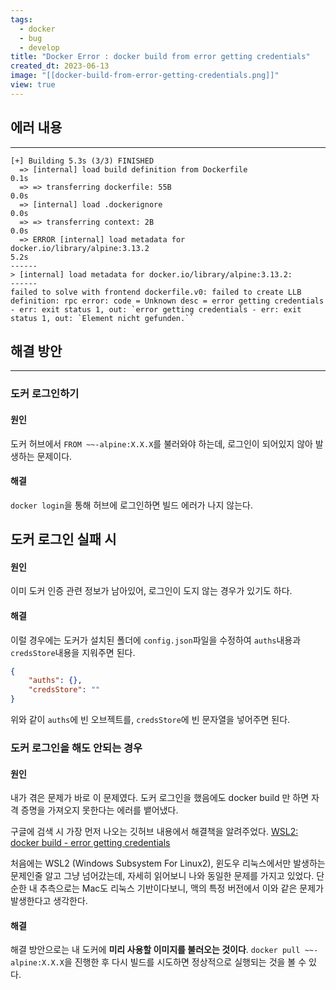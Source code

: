 ```yaml
---
tags:
  - docker
  - bug
  - develop
title: "Docker Error : docker build from error getting credentials"
created_dt: 2023-06-13
image: "[[docker-build-from-error-getting-credentials.png]]"
view: true
---
```

## 에러 내용
---
```shell
[+] Building 5.3s (3/3) FINISHED
  => [internal] load build definition from Dockerfile                                                               0.1s
  => => transferring dockerfile: 55B                                                                                0.0s
  => [internal] load .dockerignore                                                                                  0.0s
  => => transferring context: 2B                                                                                    0.0s
  => ERROR [internal] load metadata for docker.io/library/alpine:3.13.2                                             5.2s 
------ 
> [internal] load metadata for docker.io/library/alpine:3.13.2: 
------
failed to solve with frontend dockerfile.v0: failed to create LLB definition: rpc error: code = Unknown desc = error getting credentials - err: exit status 1, out: `error getting credentials - err: exit status 1, out: `Element nicht gefunden.``
```

## 해결 방안
---
### 도커 로그인하기
#### 원인
도커 허브에서 `FROM ~~-alpine:X.X.X`를 불러와야 하는데, 로그인이 되어있지 않아 발생하는 문제이다.

#### 해결
`docker login`을 통해 허브에 로그인하면 빌드 에러가 나지 않는다.

## 도커 로그인 실패 시
#### 원인
이미 도커 인증 관련 정보가 남아있어, 로그인이 도지 않는 경우가 있기도 하다.

#### 해결
이럴 경우에는 도커가 설치된 폴더에 `config.json`파일을 수정하여 `auths`내용과 `credsStore`내용을 지워주면 된다.
```json
{
	"auths": {},
	"credsStore": ""
}
```
위와 같이 `auths`에 빈 오브젝트를, `credsStore`에 빈 문자열을 넣어주면 된다.

### 도커 로그인을 해도 안되는 경우
#### 원인
내가 겪은 문제가 바로 이 문제였다.
도커 로그인을 했음에도 docker build 만 하면 자격 증명을 가져오지 못한다는 에러를 뱉어냈다.

구글에 검색 시 가장 먼저 나오는 깃허브 내용에서 해결책을 알려주었다.
[WSL2: docker build - error getting credentials](https://github.com/docker/for-win/issues/11261)

처음에는 WSL2 (Windows Subsystem For Linux2), 윈도우 리눅스에서만 발생하는 문제인줄 알고 그냥 넘어갔는데, 자세히 읽어보니 나와 동일한 문제를 가지고 있었다.
단순한 내 추측으로는 Mac도 리눅스 기반이다보니, 맥의 특정 버전에서 이와 같은 문제가 발생한다고 생각한다.

#### 해결
해결 방안으로는 내 도커에 **미리 사용할 이미지를 불러오는 것이다**.
`docker pull ~~-alpine:X.X.X`을 진행한 후 다시 빌드를 시도하면 정상적으로 실행되는 것을 볼 수 있다.